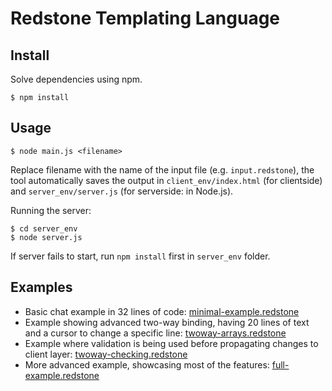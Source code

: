# Redstone Templating Language

## Install

Solve dependencies using npm.

```
$ npm install
```

## Usage

```
$ node main.js <filename>
```

Replace filename with the name of the input file (e.g. `input.redstone`), the tool automatically saves the output in `client_env/index.html` (for clientside) and `server_env/server.js` (for serverside: in Node.js).

Running the server:

```
$ cd server_env
$ node server.js
```

If server fails to start, run `npm install` first in `server_env` folder.

## Examples

- Basic chat example in 32 lines of code: [minimal-example.redstone](https://github.com/Bjarno/redstone/blob/master/examples/minimal-example.redstone)
- Example showing advanced two-way binding, having 20 lines of text and a cursor to change a specific line: [twoway-arrays.redstone](https://github.com/Bjarno/redstone/blob/master/examples/twoway-arrays.redstone)
- Example where validation is being used before propagating changes to client layer: [twoway-checking.redstone](https://github.com/Bjarno/redstone/blob/master/examples/twoway-checking.redstone)
- More advanced example, showcasing most of the features: [full-example.redstone](https://github.com/Bjarno/redstone/blob/master/examples/full-example.redstone)